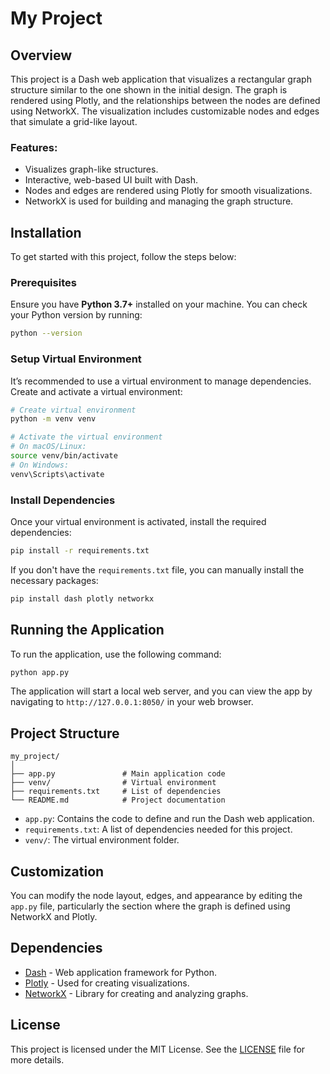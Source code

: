 
# My Project

## Overview

This project is a Dash web application that visualizes a rectangular graph structure similar to the one shown in the initial design. The graph is rendered using Plotly, and the relationships between the nodes are defined using NetworkX. The visualization includes customizable nodes and edges that simulate a grid-like layout.

### Features:
- Visualizes graph-like structures.
- Interactive, web-based UI built with Dash.
- Nodes and edges are rendered using Plotly for smooth visualizations.
- NetworkX is used for building and managing the graph structure.

## Installation

To get started with this project, follow the steps below:

### Prerequisites

Ensure you have **Python 3.7+** installed on your machine. You can check your Python version by running:

```bash
python --version
```

### Setup Virtual Environment

It’s recommended to use a virtual environment to manage dependencies. Create and activate a virtual environment:

```bash
# Create virtual environment
python -m venv venv

# Activate the virtual environment
# On macOS/Linux:
source venv/bin/activate
# On Windows:
venv\Scripts\activate
```

### Install Dependencies

Once your virtual environment is activated, install the required dependencies:

```bash
pip install -r requirements.txt
```

If you don't have the `requirements.txt` file, you can manually install the necessary packages:

```bash
pip install dash plotly networkx
```

## Running the Application

To run the application, use the following command:

```bash
python app.py
```

The application will start a local web server, and you can view the app by navigating to `http://127.0.0.1:8050/` in your web browser.

## Project Structure

```
my_project/
│
├── app.py               # Main application code
├── venv/                # Virtual environment
├── requirements.txt     # List of dependencies
└── README.md            # Project documentation
```

- `app.py`: Contains the code to define and run the Dash web application.
- `requirements.txt`: A list of dependencies needed for this project.
- `venv/`: The virtual environment folder.

## Customization

You can modify the node layout, edges, and appearance by editing the `app.py` file, particularly the section where the graph is defined using NetworkX and Plotly.

## Dependencies

- [Dash](https://dash.plotly.com/) - Web application framework for Python.
- [Plotly](https://plotly.com/python/) - Used for creating visualizations.
- [NetworkX](https://networkx.org/) - Library for creating and analyzing graphs.

## License

This project is licensed under the MIT License. See the [LICENSE](LICENSE) file for more details.

